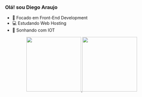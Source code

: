 ### Olá! sou Diego Araujo

- 🔭 Focado em Front-End Development
- 💻 Estudando Web Hosting
- 🚀 Sonhando com IOT

<div align = "center">
  <a href="https://github.com/Diegocoderdab">
  <img height = "180em" src = "https://github-readme-stats.vercel.app/api?username=Diegocoderdab&show_icons=true&theme=onedark&include_all_commits=true&count_private=true" />
  <img height = "180em" src = "https://github-readme-stats.vercel.app/api/top-langs/?username=Diegocoderdab&layout=compact&langs_count=7&theme=onedark" />
</div>
